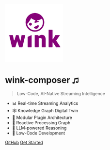 
![logo](_media/wink-logo.png)

# wink-composer <small>♫</small>

> Low-Code, AI-Native Streaming Intelligence

- 📊 Real-time Streaming Analytics
- 🕸️ Knowledge Graph Digital Twin
- 🔌 Modular Plugin Architecture
- 🔄 Reactive Processing Graph
- 🧠 LLM-powered Reasoning
- 🚀 Low-Code Development

[GitHub](https://github.com/winkjs/wink-composer)
[Get Started](#docsify)
